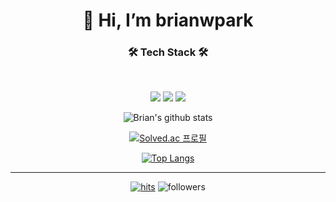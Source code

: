 <div align=center><h1>👋 Hi, I’m brianwpark </h1></div>
 
<h3 align="center"><b>🛠 Tech Stack 🛠</b></h3>
</br>
<p align="center">
<a href="https://www.python.org/"><img src="https://img.shields.io/badge/Python-3776AB?style=flat&logo=Python&logoColor=white"/></a>
<a href=""><img src="https://img.shields.io/badge/C-A8B9CC?style=flat&logo=C&logoColor=white"/></a>
<a href="https://git-scm.com/"><img src="https://img.shields.io/badge/Git-F05032?style=flat&logo=Git&logoColor=white"/></a>
</p>

<div align=center>
 
![Brian's github stats](https://github-readme-stats.vercel.app/api?username=brianwpark&show_icons=true&theme=radical)

[![Solved.ac
프로필](http://mazassumnida.wtf/api/generate_badge?boj=brianwpark)](https://solved.ac/brianwpark)

[//]: # "![Brian's vatsim stat](https://my.vatsim.net/indicators/1472236)"
 
[![Top Langs](https://github-readme-stats.vercel.app/api/top-langs/?username=brianwpark&layout=compact&theme=dracula)](https://github.com/brianwpark)
 
<hr>
 
[![hits](https://hits.seeyoufarm.com/api/count/incr/badge.svg?url=https%3A%2F%2Fgithub.com%2Fbrianwpark&count_bg=%237A7A7A&title_bg=%23FFADCC&icon=reverbnation.svg&icon_color=%23FF0000&title=hits&edge_flat=false)](https://hits.seeyoufarm.com)
![followers](https://img.shields.io/github/followers/brianwpark?style=social)
 
</div>
